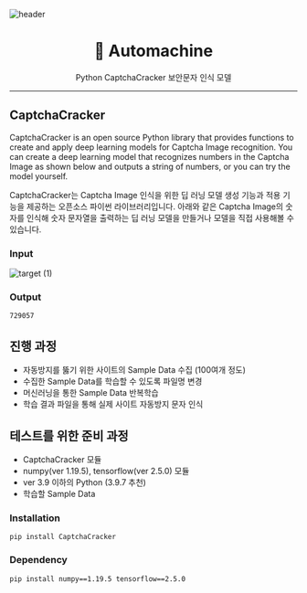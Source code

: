 ![header](https://capsule-render.vercel.app/api?type=wave&color=auto&height=200&section=header&text=Automachine&fontSize=70)

<h1 align="center">🤖 Automachine</h1>
<p align="center">Python CaptchaCracker 보안문자 인식 모델</p>

---
## CaptchaCracker
CaptchaCracker is an open source Python library that provides functions to create and apply deep learning models for Captcha Image recognition. You can create a deep learning model that recognizes numbers in the Captcha Image as shown below and outputs a string of numbers, or you can try the model yourself.

CaptchaCracker는 Captcha Image 인식을 위한 딥 러닝 모델 생성 기능과 적용 기능을 제공하는 오픈소스 파이썬 라이브러리입니다. 아래와 같은 Captcha Image의 숫자를 인식해 숫자 문자열을 출력하는 딥 러닝 모델을 만들거나 모델을 직접 사용해볼 수 있습니다.

### Input
![target (1)](https://github.com/user-attachments/assets/57e5c032-d05c-45ef-9180-e82f5f596b29)
### Output
```
729057
```

## 진행 과정
- 자동방지를 뚫기 위한 사이트의 Sample Data 수집 (100여개 정도)
- 수집한 Sample Data를 학습할 수 있도록 파일명 변경
- 머신러닝을 통한 Sample Data 반복학습
- 학습 결과 파일을 통해 실제 사이트 자동방지 문자 인식

## 테스트를 위한 준비 과정
- CaptchaCracker 모듈
- numpy(ver 1.19.5), tensorflow(ver 2.5.0) 모듈
- ver 3.9 이하의 Python (3.9.7 추천)
- 학습할 Sample Data

### Installation
```
pip install CaptchaCracker
```

### Dependency
```
pip install numpy==1.19.5 tensorflow==2.5.0
```
